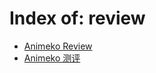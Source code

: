 # Index of: review

- [Animeko Review](/review/Animeko%20Review)
- [Animeko 测评](/review/Animeko%20%E6%B5%8B%E8%AF%84)
